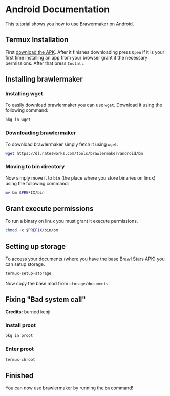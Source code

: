 # Android Documentation

This tutorial shows you how to use Brawermaker on Android.

## Termux Installation

First [download the APK](https://dl.natesworks.com/tools/termux/termux.apk). After it finishes downloading press `Open` if it is your first time installing an app from your browser grant it the necessary permissions. After that press `Install`.

## Installing brawlermaker

### Installing wget

To easily download brawlermaker you can use `wget`. Download it using the following command:

```sh
pkg in wget
```

### Downloading brawlermaker

To download brawlermaker simply fetch it using `wget`.

```sh
wget https://dl.natesworks.com/tools/brawlermaker/android/bm
```

### Moving to bin directory

Now simply move it to `bin` (the place where you store binaries on linux) using the following command:

```sh
mv bm $PREFIX/bin
```

## Grant execute permissions

To run a binary on linux you must grant it execute permissions.

```sh
chmod +x $PREFIX/bin/bm
```

## Setting up storage

To access your documents (where you have the base Brawl Stars APK) you can setup storage.

```sh
termux-setup-storage
```

Now copy the base mod from `storage/documents`.

## Fixing "Bad system call"

**Credits:** burned kenji

### Install proot

```sh
pkg in proot
```

### Enter proot

```sh
termux-chroot
```

## Finished

You can now use brawlermaker by running the `bm` command!

